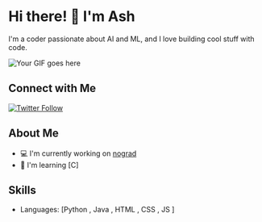 # Hi there! 👋 I'm Ash

I'm a coder passionate about AI and ML, and I love building cool stuff with code.

![Your GIF goes here](url_to_your_gif.gif)

## Connect with Me

[![Twitter Follow](https://img.shields.io/twitter/follow/opaeoh?style=social)](https://twitter.com/opaeoh)

## About Me

- 💻 I'm currently working on [nograd](link_to_project_repo)
- 🌱 I'm learning [C]



## Skills

- Languages: [Python , Java , HTML , CSS , JS ]


